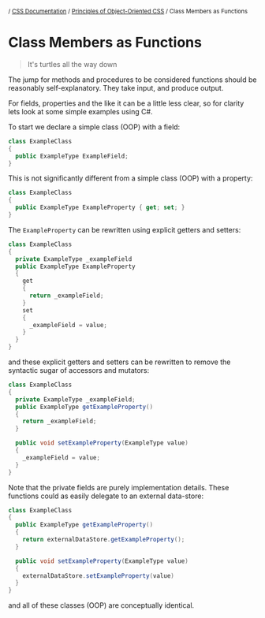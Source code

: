 <sub>/ [CSS Documentation](..) / [Principles of Object-Oriented CSS](.) / Class Members as Functions</sub>

# Class Members as Functions

> It's turtles all the way down

The jump for methods and procedures to be considered functions should be reasonably self-explanatory. They take input, and produce output.

For fields, properties and the like it can be a little less clear, so for clarity lets look at some simple examples using C#.

<!--
Maybe update examples to use JS instead?
-->

To start we declare a simple class (OOP) with a field:

```c#
class ExampleClass
{
  public ExampleType ExampleField;
}
```

This is not significantly different from a simple class (OOP) with a property:

```c#
class ExampleClass
{
  public ExampleType ExampleProperty { get; set; }
}
```

The `ExampleProperty` can be rewritten using explicit getters and setters:

```c#
class ExampleClass
{
  private ExampleType _exampleField
  public ExampleType ExampleProperty
  {
    get
    {
      return _exampleField;
    }
    set
    {
      _exampleField = value;
    }
  }
}
```

and these explicit getters and setters can be rewritten to remove the syntactic sugar of accessors and mutators:

```c#
class ExampleClass
{
  private ExampleType _exampleField;
  public ExampleType getExampleProperty()
  {
    return _exampleField;
  }

  public void setExampleProperty(ExampleType value)
  {
    _exampleField = value;
  }
}
```

Note that the private fields are purely implementation details. These functions could as easily delegate to an external data-store:

```c#
class ExampleClass
{
  public ExampleType getExampleProperty()
  {
    return externalDataStore.getExampleProperty();
  }

  public void setExampleProperty(ExampleType value)
  {
    externalDataStore.setExampleProperty(value)
  }
}
```

and all of these classes (OOP) are conceptually identical.